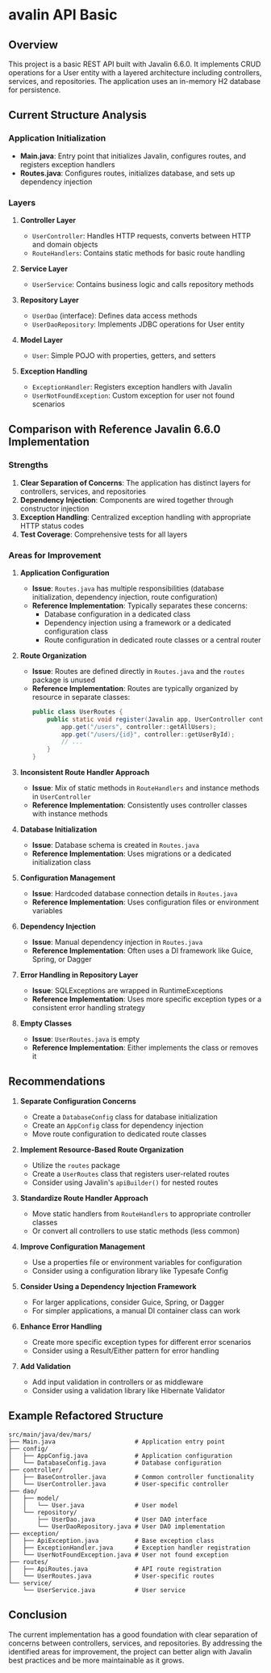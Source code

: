 
# avalin API Basic

## Overview
This project is a basic REST API built with Javalin 6.6.0. It implements CRUD operations for a User entity with a layered architecture including controllers, services, and repositories. The application uses an in-memory H2 database for persistence.

## Current Structure Analysis

### Application Initialization
- **Main.java**: Entry point that initializes Javalin, configures routes, and registers exception handlers
- **Routes.java**: Configures routes, initializes database, and sets up dependency injection

### Layers
1. **Controller Layer**
   - `UserController`: Handles HTTP requests, converts between HTTP and domain objects
   - `RouteHandlers`: Contains static methods for basic route handling

2. **Service Layer**
   - `UserService`: Contains business logic and calls repository methods

3. **Repository Layer**
   - `UserDao` (interface): Defines data access methods
   - `UserDaoRepository`: Implements JDBC operations for User entity

4. **Model Layer**
   - `User`: Simple POJO with properties, getters, and setters

5. **Exception Handling**
   - `ExceptionHandler`: Registers exception handlers with Javalin
   - `UserNotFoundException`: Custom exception for user not found scenarios

## Comparison with Reference Javalin 6.6.0 Implementation

### Strengths
1. **Clear Separation of Concerns**: The application has distinct layers for controllers, services, and repositories
2. **Dependency Injection**: Components are wired together through constructor injection
3. **Exception Handling**: Centralized exception handling with appropriate HTTP status codes
4. **Test Coverage**: Comprehensive tests for all layers

### Areas for Improvement

1. **Application Configuration**
   - **Issue**: `Routes.java` has multiple responsibilities (database initialization, dependency injection, route configuration)
   - **Reference Implementation**: Typically separates these concerns:
     - Database configuration in a dedicated class
     - Dependency injection using a framework or a dedicated configuration class
     - Route configuration in dedicated route classes or a central router

2. **Route Organization**
   - **Issue**: Routes are defined directly in `Routes.java` and the `routes` package is unused
   - **Reference Implementation**: Routes are typically organized by resource in separate classes:
     ```java
     public class UserRoutes {
         public static void register(Javalin app, UserController controller) {
             app.get("/users", controller::getAllUsers);
             app.get("/users/{id}", controller::getUserById);
             // ...
         }
     }
     ```

3. **Inconsistent Route Handler Approach**
   - **Issue**: Mix of static methods in `RouteHandlers` and instance methods in `UserController`
   - **Reference Implementation**: Consistently uses controller classes with instance methods

4. **Database Initialization**
   - **Issue**: Database schema is created in `Routes.java`
   - **Reference Implementation**: Uses migrations or a dedicated initialization class

5. **Configuration Management**
   - **Issue**: Hardcoded database connection details in `Routes.java`
   - **Reference Implementation**: Uses configuration files or environment variables

6. **Dependency Injection**
   - **Issue**: Manual dependency injection in `Routes.java`
   - **Reference Implementation**: Often uses a DI framework like Guice, Spring, or Dagger

7. **Error Handling in Repository Layer**
   - **Issue**: SQLExceptions are wrapped in RuntimeExceptions
   - **Reference Implementation**: Uses more specific exception types or a consistent error handling strategy

8. **Empty Classes**
   - **Issue**: `UserRoutes.java` is empty
   - **Reference Implementation**: Either implements the class or removes it

## Recommendations

1. **Separate Configuration Concerns**
   - Create a `DatabaseConfig` class for database initialization
   - Create an `AppConfig` class for dependency injection
   - Move route configuration to dedicated route classes

2. **Implement Resource-Based Route Organization**
   - Utilize the `routes` package
   - Create a `UserRoutes` class that registers user-related routes
   - Consider using Javalin's `apiBuilder()` for nested routes

3. **Standardize Route Handler Approach**
   - Move static handlers from `RouteHandlers` to appropriate controller classes
   - Or convert all controllers to use static methods (less common)

4. **Improve Configuration Management**
   - Use a properties file or environment variables for configuration
   - Consider using a configuration library like Typesafe Config

5. **Consider Using a Dependency Injection Framework**
   - For larger applications, consider Guice, Spring, or Dagger
   - For simpler applications, a manual DI container class can work

6. **Enhance Error Handling**
   - Create more specific exception types for different error scenarios
   - Consider using a Result/Either pattern for error handling

7. **Add Validation**
   - Add input validation in controllers or as middleware
   - Consider using a validation library like Hibernate Validator

## Example Refactored Structure

```
src/main/java/dev/mars/
├── Main.java                      # Application entry point
├── config/
│   ├── AppConfig.java             # Application configuration
│   └── DatabaseConfig.java        # Database configuration
├── controller/
│   ├── BaseController.java        # Common controller functionality
│   └── UserController.java        # User-specific controller
├── dao/
│   ├── model/
│   │   └── User.java              # User model
│   └── repository/
│       ├── UserDao.java           # User DAO interface
│       └── UserDaoRepository.java # User DAO implementation
├── exception/
│   ├── ApiException.java          # Base exception class
│   ├── ExceptionHandler.java      # Exception handler registration
│   └── UserNotFoundException.java # User not found exception
├── routes/
│   ├── ApiRoutes.java             # API route registration
│   └── UserRoutes.java            # User-specific routes
└── service/
    └── UserService.java           # User service
```

## Conclusion
The current implementation has a good foundation with clear separation of concerns between controllers, services, and repositories. By addressing the identified areas for improvement, the project can better align with Javalin best practices and be more maintainable as it grows.